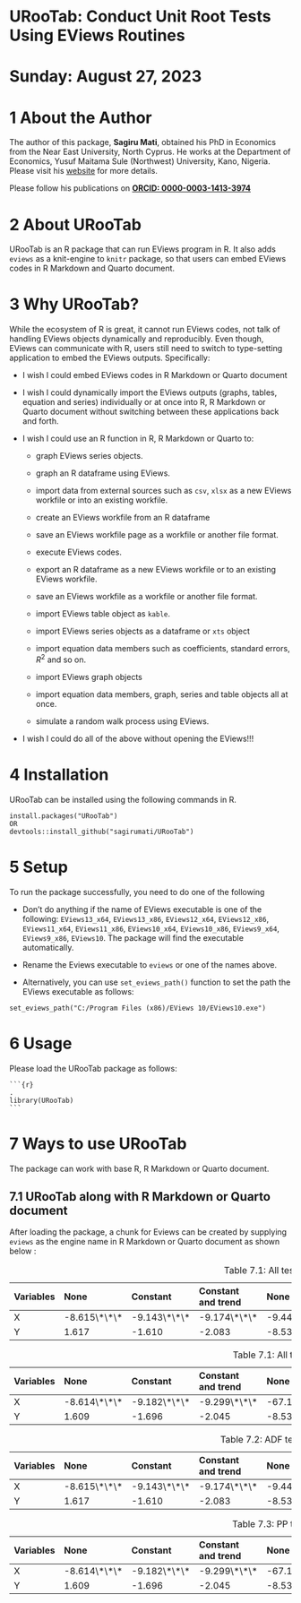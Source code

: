# URooTab: Conduct Unit Root Tests Using EViews Routines

# Sunday: August 27, 2023

<!-- <img src="inst/figures/URooTab.png" align="right" width="120" /> -->

<!-- badges: start -->
<!-- [![CRAN_Status_Badge](https://www.r-pkg.org/badges/version/URooTab)](https://cran.r-project.org/package=URooTab) -->
<!-- [![CRAN_Status_Badge](https://cranlogs.r-pkg.org/badges/grand-total/URooTab?color=49C31B)](https://cranlogs.r-pkg.org/badges/grand-total/URooTab?color=49C31B) -->
<!-- [![](https://cranlogs.r-pkg.org/badges/URooTab?color=49C31B)](https://cranlogs.r-pkg.org/badges/URooTab?color=49C31B) -->
<!-- [![R-CMD-check](https://github.com/sagirumati/URooTab/actions/workflows/check-standard.yaml/badge.svg)](https://github.com/sagirumati/URooTab/actions/workflows/check-standard.yaml) -->
<!-- badges: end -->

# 1 About the Author

The author of this package, **Sagiru Mati**, obtained his PhD in
Economics from the Near East University, North Cyprus. He works at the
Department of Economics, Yusuf Maitama Sule (Northwest) University,
Kano, Nigeria. Please visit his [website](https://smati.com.ng) for more
details.

Please follow his publications on [**ORCID:
0000-0003-1413-3974**](https://orcid.org/0000-0003-1413-3974)

# 2 About URooTab

URooTab is an R package that can run EViews program in R. It also adds
`eviews` as a knit-engine to `knitr` package, so that users can embed
EViews codes in R Markdown and Quarto document.

# 3 Why URooTab?

While the ecosystem of R is great, it cannot run EViews codes, not talk
of handling EViews objects dynamically and reproducibly. Even though,
EViews can communicate with R, users still need to switch to
type-setting application to embed the EViews outputs. Specifically:

-   I wish I could embed EViews codes in R Markdown or Quarto document

-   I wish I could dynamically import the EViews outputs (graphs,
    tables, equation and series) individually or at once into R, R
    Markdown or Quarto document without switching between these
    applications back and forth.

-   I wish I could use an R function in R, R Markdown or Quarto to:

    -   graph EViews series objects.

    -   graph an R dataframe using EViews.

    -   import data from external sources such as `csv`, `xlsx` as a new
        EViews workfile or into an existing workfile.

    -   create an EViews workfile from an R dataframe

    -   save an EViews workfile page as a workfile or another file
        format.

    -   execute EViews codes.

    -   export an R dataframe as a new EViews workfile or to an existing
        EViews workfile.

    -   save an EViews workfile as a workfile or another file format.

    -   import EViews table object as `kable`.

    -   import EViews series objects as a dataframe or `xts` object

    -   import equation data members such as coefficients, standard
        errors, *R*<sup>2</sup> and so on.

    -   import EViews graph objects

    -   import equation data members, graph, series and table objects
        all at once.

    -   simulate a random walk process using EViews.

-   I wish I could do all of the above without opening the EViews!!!

# 4 Installation

URooTab can be installed using the following commands in R.

    install.packages("URooTab")
    OR
    devtools::install_github("sagirumati/URooTab")

# 5 Setup

To run the package successfully, you need to do one of the following

-   Don’t do anything if the name of EViews executable is one of the
    following: `EViews13_x64`, `EViews13_x86`, `EViews12_x64`,
    `EViews12_x86`, `EViews11_x64`, `EViews11_x86`, `EViews10_x64`,
    `EViews10_x86`, `EViews9_x64`, `EViews9_x86`, `EViews10`. The
    package will find the executable automatically.

-   Rename the Eviews executable to `eviews` or one of the names above.

-   Alternatively, you can use `set_eviews_path()` function to set the
    path the EViews executable as follows:

<!-- -->

    set_eviews_path("C:/Program Files (x86)/EViews 10/EViews10.exe")

# 6 Usage

Please load the URooTab package as follows:

    ```{r}                                                                .
    library(URooTab)
    ```

# 7 Ways to use URooTab

The package can work with base R, R Markdown or Quarto document.

## 7.1 URooTab along with R Markdown or Quarto document

After loading the package, a chunk for Eviews can be created by
supplying `eviews` as the engine name in R Markdown or Quarto document
as shown below :

<table>
<caption>
<span id="tab:URooTab"></span>Table 7.1: All test
</caption>
<thead>
<tr>
<th style="text-align:left;">
Variables
</th>
<th style="text-align:left;">
None
</th>
<th style="text-align:left;">
Constant
</th>
<th style="text-align:left;">
Constant and trend
</th>
<th style="text-align:left;">
None
</th>
<th style="text-align:left;">
Constant
</th>
<th style="text-align:left;">
Constant and trend
</th>
<th style="text-align:left;">
Decision
</th>
</tr>
</thead>
<tbody>
<tr>
<td style="text-align:left;">
X
</td>
<td style="text-align:left;">
-8.615\*\*\*
</td>
<td style="text-align:left;">
-9.143\*\*\*
</td>
<td style="text-align:left;">
-9.174\*\*\*
</td>
<td style="text-align:left;">
-9.445\*\*\*
</td>
<td style="text-align:left;">
-9.393\*\*\*
</td>
<td style="text-align:left;">
-9.346\*\*\*
</td>
<td style="text-align:left;">
I(0)
</td>
</tr>
<tr>
<td style="text-align:left;">
Y
</td>
<td style="text-align:left;">
1.617
</td>
<td style="text-align:left;">
-1.610
</td>
<td style="text-align:left;">
-2.083
</td>
<td style="text-align:left;">
-8.533\*\*\*
</td>
<td style="text-align:left;">
-9.075\*\*\*
</td>
<td style="text-align:left;">
-9.122\*\*\*
</td>
<td style="text-align:left;">
I(1)
</td>
</tr>
</tbody>
</table>
<table>
<caption>
<span id="tab:URooTab"></span>Table 7.1: All test
</caption>
<thead>
<tr>
<th style="text-align:left;">
Variables
</th>
<th style="text-align:left;">
None
</th>
<th style="text-align:left;">
Constant
</th>
<th style="text-align:left;">
Constant and trend
</th>
<th style="text-align:left;">
None
</th>
<th style="text-align:left;">
Constant
</th>
<th style="text-align:left;">
Constant and trend
</th>
<th style="text-align:left;">
Decision
</th>
</tr>
</thead>
<tbody>
<tr>
<td style="text-align:left;">
X
</td>
<td style="text-align:left;">
-8.614\*\*\*
</td>
<td style="text-align:left;">
-9.182\*\*\*
</td>
<td style="text-align:left;">
-9.299\*\*\*
</td>
<td style="text-align:left;">
-67.190\*\*\*
</td>
<td style="text-align:left;">
-74.363\*\*\*
</td>
<td style="text-align:left;">
-73.932\*\*\*
</td>
<td style="text-align:left;">
I(0)
</td>
</tr>
<tr>
<td style="text-align:left;">
Y
</td>
<td style="text-align:left;">
1.609
</td>
<td style="text-align:left;">
-1.696
</td>
<td style="text-align:left;">
-2.045
</td>
<td style="text-align:left;">
-8.534\*\*\*
</td>
<td style="text-align:left;">
-9.077\*\*\*
</td>
<td style="text-align:left;">
-9.174\*\*\*
</td>
<td style="text-align:left;">
I(1)
</td>
</tr>
</tbody>
</table>
<table>
<caption>
<span id="tab:adf"></span>Table 7.2: ADF test
</caption>
<thead>
<tr>
<th style="text-align:left;">
Variables
</th>
<th style="text-align:left;">
None
</th>
<th style="text-align:left;">
Constant
</th>
<th style="text-align:left;">
Constant and trend
</th>
<th style="text-align:left;">
None
</th>
<th style="text-align:left;">
Constant
</th>
<th style="text-align:left;">
Constant and trend
</th>
<th style="text-align:left;">
Decision
</th>
</tr>
</thead>
<tbody>
<tr>
<td style="text-align:left;">
X
</td>
<td style="text-align:left;">
-8.615\*\*\*
</td>
<td style="text-align:left;">
-9.143\*\*\*
</td>
<td style="text-align:left;">
-9.174\*\*\*
</td>
<td style="text-align:left;">
-9.445\*\*\*
</td>
<td style="text-align:left;">
-9.393\*\*\*
</td>
<td style="text-align:left;">
-9.346\*\*\*
</td>
<td style="text-align:left;">
I(0)
</td>
</tr>
<tr>
<td style="text-align:left;">
Y
</td>
<td style="text-align:left;">
1.617
</td>
<td style="text-align:left;">
-1.610
</td>
<td style="text-align:left;">
-2.083
</td>
<td style="text-align:left;">
-8.533\*\*\*
</td>
<td style="text-align:left;">
-9.075\*\*\*
</td>
<td style="text-align:left;">
-9.122\*\*\*
</td>
<td style="text-align:left;">
I(1)
</td>
</tr>
</tbody>
</table>
<table>
<caption>
<span id="tab:pp"></span>Table 7.3: PP test
</caption>
<thead>
<tr>
<th style="text-align:left;">
Variables
</th>
<th style="text-align:left;">
None
</th>
<th style="text-align:left;">
Constant
</th>
<th style="text-align:left;">
Constant and trend
</th>
<th style="text-align:left;">
None
</th>
<th style="text-align:left;">
Constant
</th>
<th style="text-align:left;">
Constant and trend
</th>
<th style="text-align:left;">
Decision
</th>
</tr>
</thead>
<tbody>
<tr>
<td style="text-align:left;">
X
</td>
<td style="text-align:left;">
-8.614\*\*\*
</td>
<td style="text-align:left;">
-9.182\*\*\*
</td>
<td style="text-align:left;">
-9.299\*\*\*
</td>
<td style="text-align:left;">
-67.190\*\*\*
</td>
<td style="text-align:left;">
-74.363\*\*\*
</td>
<td style="text-align:left;">
-73.932\*\*\*
</td>
<td style="text-align:left;">
I(0)
</td>
</tr>
<tr>
<td style="text-align:left;">
Y
</td>
<td style="text-align:left;">
1.609
</td>
<td style="text-align:left;">
-1.696
</td>
<td style="text-align:left;">
-2.045
</td>
<td style="text-align:left;">
-8.534\*\*\*
</td>
<td style="text-align:left;">
-9.077\*\*\*
</td>
<td style="text-align:left;">
-9.174\*\*\*
</td>
<td style="text-align:left;">
I(1)
</td>
</tr>
</tbody>
</table>
